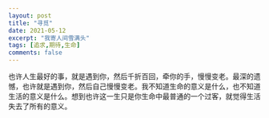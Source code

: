```yaml
---
layout: post
title: "寻觅"
date: 2021-05-12
excerpt: "我寄人间雪满头"
tags: [追求,期待,生命]
comments: false
---
```


也许人生最好的事，就是遇到你，然后千折百回，牵你的手，慢慢变老。最深的遗憾，也许就是遇到你，然后自己慢慢变老。我不知道生命的意义是什么，也不知道生活的意义是什么。想到也许这一生只是你生命中最普通的一个过客，就觉得生活失去了所有的意义。